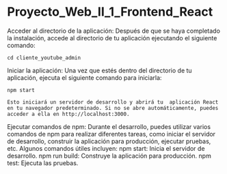 # Proyecto_Web_II_1_Frontend_React

Acceder al directorio de la aplicación:
    Después de que se haya completado la instalación, accede al directorio de tu aplicación ejecutando el siguiente comando:
    
    cd cliente_youtube_admin

Iniciar la aplicación:
    Una vez que estés dentro del directorio de tu aplicación, ejecuta el siguiente comando para iniciarla:

    npm start

    Esto iniciará un servidor de desarrollo y abrirá tu  aplicación React en tu navegador predeterminado. Si no se abre automáticamente, puedes acceder a ella en http://localhost:3000.

Ejecutar comandos de npm:
    Durante el desarrollo, puedes utilizar varios comandos de npm para realizar diferentes tareas, como iniciar el servidor de desarrollo, construir la aplicación para producción, ejecutar pruebas, etc. Algunos comandos útiles incluyen:
        npm start: Inicia el servidor de desarrollo.
        npm run build: Construye la aplicación para producción.
        npm test: Ejecuta las pruebas.
